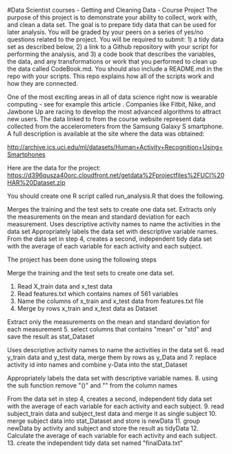 #Data Scientist courses - Getting and Cleaning Data - Course Project
The purpose of this project is to demonstrate your ability to collect, work with, and clean a data set. The goal is to prepare tidy data that can be used for later analysis. You will be graded by your peers on a series of yes/no questions related to the project. You will be required to submit: 1) a tidy data set as described below, 2) a link to a Github repository with your script for performing the analysis, and 3) a code book that describes the variables, the data, and any transformations or work that you performed to clean up the data called CodeBook.md. You should also include a README.md in the repo with your scripts. This repo explains how all of the scripts work and how they are connected. 

One of the most exciting areas in all of data science right now is wearable computing - see for example this article . Companies like Fitbit, Nike, and Jawbone Up are racing to develop the most advanced algorithms to attract new users. The data linked to from the course website represent data collected from the accelerometers from the Samsung Galaxy S smartphone. A full description is available at the site where the data was obtained:
 
http://archive.ics.uci.edu/ml/datasets/Human+Activity+Recognition+Using+Smartphones

Here are the data for the project:
https://d396qusza40orc.cloudfront.net/getdata%2Fprojectfiles%2FUCI%20HAR%20Dataset.zip

You should create one R script called run_analysis.R that does the following. 

Merges the training and the test sets to create one data set.
Extracts only the measurements on the mean and standard deviation for each measurement. 
Uses descriptive activity names to name the activities in the data set
Appropriately labels the data set with descriptive variable names. 
From the data set in step 4, creates a second, independent tidy data set with the average of each variable for each activity and each subject.

The project has been done using the following steps

Merge the training and the test sets to create one data set.

  1. Read X_train data and x_test data
  2. Read features.txt which contains names of 561 variables
  3. Name the columns of x_train and x_test data from features.txt file
  4. Merge by rows x_train and x_test data as Dataset
  
Extract only the measurements on the mean and standard deviation for each measurement
  5. select columns that contains "mean" or "std" and save the result as stat_Dataset

Uses descriptive activity names to name the activities in the data set
  6. read y_train data and y_test data, merge them by rows as y_Data and 
  7. replace activity id into names and combine y-Data into the stat_Dataset 

Appropriately labels the data set with descriptive variable names.
  8. using the sub function remove "()" and "" from the column names

From the data set in step 4, creates a second, independent tidy data set with the average of each variable for each activity and each subject.
  9. read subject_train data and subject_test data and merge it as single subject
  10. merge subject data into stat_Dataset and store is newData
  11. group newData by activity and subject  and store the result as tidyData
  12. Calculate the average of each variable for each activity and each subject.
  13. create the independent tidy data set named "finalData.txt"
